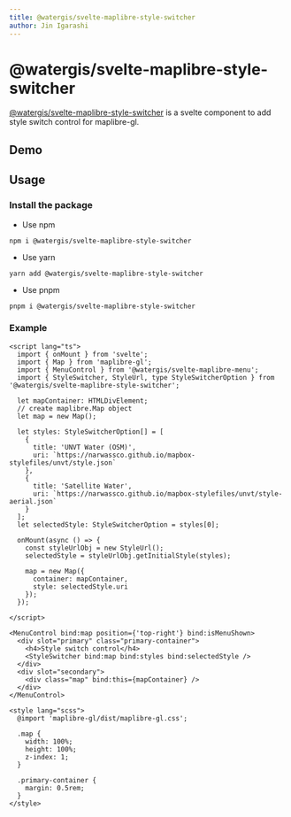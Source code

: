 ```yaml
---
title: @watergis/svelte-maplibre-style-switcher
author: Jin Igarashi
---
```


<script lang="ts">
  import StyleSwitcherExample from "$lib/components/StyleSwitcherExample.svelte";
</script>

# @watergis/svelte-maplibre-style-switcher

[@watergis/svelte-maplibre-style-switcher](https://github.com/watergis/svelte-maplibre-components/tree/main/packages/style-switcher) is a svelte component to add style switch control for maplibre-gl.

## Demo

<StyleSwitcherExample />

## Usage

### Install the package

- Use npm
```
npm i @watergis/svelte-maplibre-style-switcher
```

- Use yarn
```
yarn add @watergis/svelte-maplibre-style-switcher
```

- Use pnpm
```
pnpm i @watergis/svelte-maplibre-style-switcher
```

### Example

```svelte
<script lang="ts">
  import { onMount } from 'svelte';
  import { Map } from 'maplibre-gl';
  import { MenuControl } from '@watergis/svelte-maplibre-menu';
  import { StyleSwitcher, StyleUrl, type StyleSwitcherOption } from '@watergis/svelte-maplibre-style-switcher';

  let mapContainer: HTMLDivElement;
  // create maplibre.Map object
  let map = new Map();

  let styles: StyleSwitcherOption[] = [
    {
      title: 'UNVT Water (OSM)',
      uri: `https://narwassco.github.io/mapbox-stylefiles/unvt/style.json`
    },
    {
      title: 'Satellite Water',
      uri: `https://narwassco.github.io/mapbox-stylefiles/unvt/style-aerial.json`
    }
  ];
  let selectedStyle: StyleSwitcherOption = styles[0];

  onMount(async () => {
    const styleUrlObj = new StyleUrl();
    selectedStyle = styleUrlObj.getInitialStyle(styles);

    map = new Map({
      container: mapContainer,
      style: selectedStyle.uri
    });
  });

</script>

<MenuControl bind:map position={'top-right'} bind:isMenuShown>
  <div slot="primary" class="primary-container">
    <h4>Style switch control</h4>
    <StyleSwitcher bind:map bind:styles bind:selectedStyle />
  </div>
  <div slot="secondary">
    <div class="map" bind:this={mapContainer} />
  </div>
</MenuControl>

<style lang="scss">
  @import 'maplibre-gl/dist/maplibre-gl.css';

  .map {
    width: 100%;
    height: 100%;
    z-index: 1;
  }

  .primary-container {
    margin: 0.5rem;
  }
</style>
```
